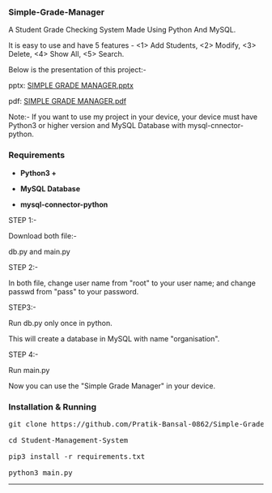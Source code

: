 ### Simple-Grade-Manager
A Student Grade Checking System Made Using Python And MySQL. 

It is easy to use and have 5 features - <1> Add Students, <2> Modify, <3> Delete, <4> Show All, <5> Search.


Below is the presentation of this project:-


pptx: [SIMPLE GRADE MANAGER.pptx](https://github.com/user-attachments/files/16579457/SIMPLE.GRADE.MANAGER.pptx)


pdf: [SIMPLE GRADE MANAGER.pdf](https://github.com/user-attachments/files/16579458/SIMPLE.GRADE.MANAGER.pdf)



Note:- If you want to use my project in your device, your device must have Python3 or higher version and MySQL Database with mysql-cnnector-python.


### Requirements 

- <strong> Python3 + </strong>

- <strong> MySQL Database </strong>

- <strong> mysql-connector-python </strong>



STEP 1:-

Download both file:-

db.py and main.py


STEP 2:-

In both file, change user name from "root" to your user name; and change passwd from "pass" to your password.



STEP3:-

Run db.py only once in python.

This will create a database in MySQL with name "organisation".


STEP 4:-

Run main.py

Now you can use the "Simple Grade Manager" in your device.



### Installation & Running
<pre>
git clone https://github.com/Pratik-Bansal-0862/Simple-Grade-Manager/

cd Student-Management-System

pip3 install -r requirements.txt

python3 main.py
</pre>
<hr>
